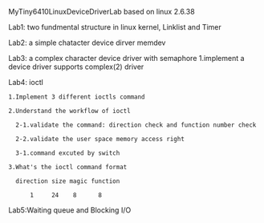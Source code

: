 MyTiny6410LinuxDeviceDriverLab based on linux 2.6.38

Lab1: two fundmental structure in linux kernel, Linklist and Timer

Lab2: a simple chatacter device dirver memdev

Lab3: a complex character device driver with semaphore 1.implement a device driver supports complex(2) driver

Lab4: ioctl

    1.Implement 3 different ioctls command

    2.Understand the workflow of ioctl
  
      2-1.validate the command: direction check and function number check
    
      2-2.validate the user space memory access right
    
      3-1.command excuted by switch

    3.What's the ioctl command format
  
      direction size magic function
    
          1     24    8      8
         
Lab5:Waiting queue and Blocking I/O
